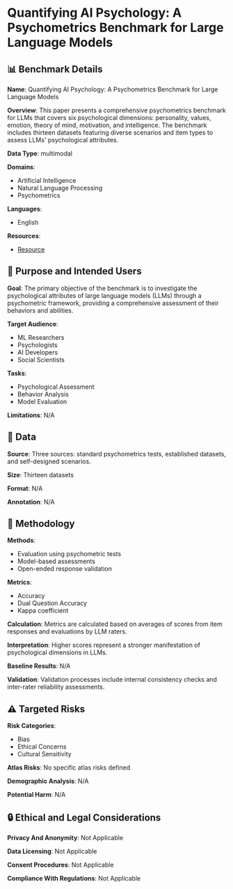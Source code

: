 # Quantifying AI Psychology: A Psychometrics Benchmark for Large Language Models

## 📊 Benchmark Details

**Name**: Quantifying AI Psychology: A Psychometrics Benchmark for Large Language Models

**Overview**: This paper presents a comprehensive psychometrics benchmark for LLMs that covers six psychological dimensions: personality, values, emotion, theory of mind, motivation, and intelligence. The benchmark includes thirteen datasets featuring diverse scenarios and item types to assess LLMs' psychological attributes.

**Data Type**: multimodal

**Domains**:
- Artificial Intelligence
- Natural Language Processing
- Psychometrics

**Languages**:
- English

**Resources**:
- [Resource](https://arxiv.org/abs/2406.17675)

## 🎯 Purpose and Intended Users

**Goal**: The primary objective of the benchmark is to investigate the psychological attributes of large language models (LLMs) through a psychometric framework, providing a comprehensive assessment of their behaviors and abilities.

**Target Audience**:
- ML Researchers
- Psychologists
- AI Developers
- Social Scientists

**Tasks**:
- Psychological Assessment
- Behavior Analysis
- Model Evaluation

**Limitations**: N/A

## 💾 Data

**Source**: Three sources: standard psychometrics tests, established datasets, and self-designed scenarios.

**Size**: Thirteen datasets

**Format**: N/A

**Annotation**: N/A

## 🔬 Methodology

**Methods**:
- Evaluation using psychometric tests
- Model-based assessments
- Open-ended response validation

**Metrics**:
- Accuracy
- Dual Question Accuracy
- Kappa coefficient

**Calculation**: Metrics are calculated based on averages of scores from item responses and evaluations by LLM raters.

**Interpretation**: Higher scores represent a stronger manifestation of psychological dimensions in LLMs.

**Baseline Results**: N/A

**Validation**: Validation processes include internal consistency checks and inter-rater reliability assessments.

## ⚠️ Targeted Risks

**Risk Categories**:
- Bias
- Ethical Concerns
- Cultural Sensitivity

**Atlas Risks**:
No specific atlas risks defined

**Demographic Analysis**: N/A

**Potential Harm**: N/A

## 🔒 Ethical and Legal Considerations

**Privacy And Anonymity**: Not Applicable

**Data Licensing**: Not Applicable

**Consent Procedures**: Not Applicable

**Compliance With Regulations**: Not Applicable
